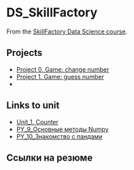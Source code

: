 # DS_SkillFactory

From the [SkillFactory Data Science course](https://skillfactory.ru/data-scientist).

## Projects

* [Project 0. Game: change number](https://github.com/Lidiya-cutie/IDE/tree/master/project_0)
* [Project 1. Game: guess number](https://github.com/Lidiya-cutie/DS_SkillFactory/tree/main/project_1)
*

## Links to unit
* [Unit_1. Counter](https://github.com/Lidiya-cutie/DS_SkillFactory/tree/main/unit_counter)
* [PY_9_Основные методы Numpy](https://github.com/Lidiya-cutie/DS_SkillFactory/tree/main/PY_9_Basic%20methods%20Numpy)
* [PY_10_Знакомство с пандами](https://github.com/Lidiya-cutie/DS_SkillFactory/tree/main/PY_10_introduction%20to%20Pandas)

## Ссылки на резюме